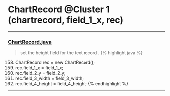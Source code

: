 # ChartRecord @Cluster 1 (chartrecord, field_1_x, rec)

***

### [ChartRecord.java](https://searchcode.com/codesearch/view/15642417/)
> set the height field for the text record . 
{% highlight java %}
158. ChartRecord rec = new ChartRecord();
160. rec.field_1_x = field_1_x;
161. rec.field_2_y = field_2_y;
162. rec.field_3_width = field_3_width;
163. rec.field_4_height = field_4_height;
{% endhighlight %}

***

